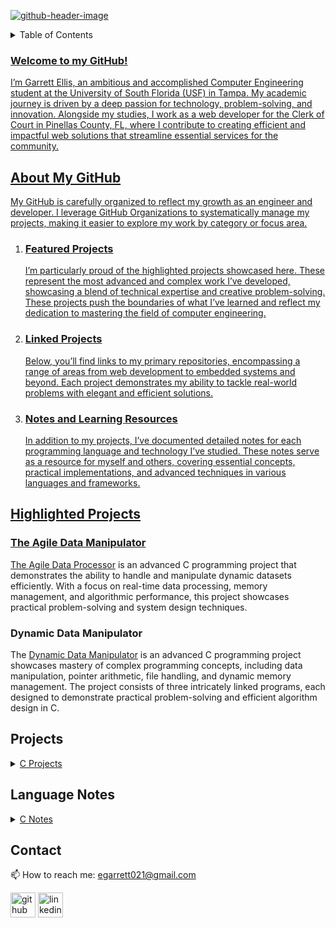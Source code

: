 <a href="https://www.linkedin.com/in/garrett-ellis-740b202a6/" target="_blank">![github-header-image](https://github.com/garrettbovo/garrettbovo/assets/154717520/b7afe3a0-edb2-4cea-8b47-e687daa11c87)</a>

<details>
<summary>Table of Contents</summary>
<ol>
  <li>
    <a href='#introduction'>About my Github</a>
  </li>
  <li>
    <a href='#highlighted-projects'>Highlighted Projects</a>
  </li>
  <li>
    <a href='#projects'>Projects</a>
  </li>
  <li>
    <a href='#language-notes'>Language Notes</a>
  </li>
  <li>
    <a href='#Contact'>Contact</ol>
</details>

<h3>Welcome to my GitHub!</h3>

<p>
  I’m Garrett Ellis, an ambitious and accomplished Computer Engineering student at the University of South Florida (USF) in Tampa. 
  My academic journey is driven by a deep passion for technology, problem-solving, and innovation. Alongside my studies, I work 
  as a web developer for the Clerk of Court in Pinellas County, FL, where I contribute to creating efficient and impactful web solutions 
  that streamline essential services for the community.
</p>

<h2>About My GitHub</h2>

<p>
  My GitHub is carefully organized to reflect my growth as an engineer and developer. I leverage GitHub Organizations to systematically 
  manage my projects, making it easier to explore my work by category or focus area.
</p>

<ol>
        <li>
            <h3>Featured Projects</h3>
            <p>
                I’m particularly proud of the highlighted projects showcased here. These represent the most advanced and complex work I’ve developed, 
                showcasing a blend of technical expertise and creative problem-solving. These projects push the boundaries of what I’ve learned and reflect 
                my dedication to mastering the field of computer engineering.
            </p>
        </li>    
        <li>
            <h3>Linked Projects</h3>
            <p>
                Below, you’ll find links to my primary repositories, encompassing a range of areas from web development to embedded systems and beyond. 
                Each project demonstrates my ability to tackle real-world problems with elegant and efficient solutions.
            </p>
        </li>
        <li>
            <h3>Notes and Learning Resources</h3>
            <p>
                In addition to my projects, I’ve documented detailed notes for each programming language and technology I’ve studied. These notes serve as 
                a resource for myself and others, covering essential concepts, practical implementations, and advanced techniques in various languages and 
                frameworks.
            </p>
        </li>
    </ol>
    
## Highlighted Projects
### The Agile Data Manipulator
The <a href="https://github.com/C-Coding-Assignments/Agile-Data-Processor">Agile Data Processor</a> is an advanced C programming project that demonstrates the ability to handle and manipulate dynamic datasets efficiently. With a focus on real-time data processing, memory management, and algorithmic performance, this project showcases practical problem-solving and system design techniques.

### Dynamic Data Manipulator
The <a href="https://github.com/C-Coding-Assignments/Dynamic-Data-Manipulator">Dynamic Data Manipulator</a> is an advanced C programming project showcases mastery of complex programming concepts, including data manipulation, pointer arithmetic, file handling, and dynamic memory management. The project consists of three intricately linked programs, each designed to demonstrate practical problem-solving and efficient algorithm design in C.

## Projects
<details>
        <summary><a href="https://github.com/C-Coding-Assignments">C Projects</a></summary>
        <ul>    
            <li><a href="https://github.com/C-Coding-Assignments/Agile-Data-Processor">Agile Data Processor</a></li> 
            <li><a href="https://github.com/C-Coding-Assignments/Dynamic-Data-Manipulator">Dynamic Data Manipulator</a></li>
            <li><a href="https://github.com/C-Coding-Assignments/Student-Registration-Queue-Part-3">Student Registration Queue Part 3</a></li>
            <li><a href="https://github.com/C-Coding-Assignments/Student-Registration-Queue-Part-2">Student Registration Queue Part 2</a></li>
            <li><a href="https://github.com/C-Coding-Assignments/Student-Registration-Queue-Part-1">Student Registration Queue Part 1</a></li>
            <li><a href="https://github.com/C-Coding-Assignments/Yoga-Studio-Search-Part-2">Yoga Studio Search Part 2</a></li>
            <li><a href="https://github.com/C-Coding-Assignments/Yoga-Studio-Search-Part-1">Yoga Studio Search Part 1</a></li>
            <li><a href="https://github.com/C-Coding-Assignments/Tokenizer">Tokenizer</a></li>
            <li><a href="https://github.com/C-Coding-Assignments/Word-Score-Game">Word Score Gsme</a></li>
            <li><a href="https://github.com/C-Coding-Assignments/Split-String">Split String</a></li>
            <li><a href="https://github.com/C-Coding-Assignments/Before-and-After-Array">Before and After Array</a></li>
            <li><a href="https://github.com/C-Coding-Assignments/Board-Game">Board Game</a></li>
            <li><a href="https://github.com/C-Coding-Assignments/Distinct-Numbers">Distinct Numbers</a></li>
            <li><a href="https://github.com/C-Coding-Assignments/Good-Sequence-Checker">Good Sequence Checker</a></li>
            <li><a href="https://github.com/C-Coding-Assignments/Scrabble">Scrabble</a></li>
            <li><a href="https://github.com/C-Coding-Assignments/Oscillating-Performances">Oscillating Performances</a></li>
            <li><a href="https://github.com/C-Coding-Assignments/Bounce-House-Rental-Cost-Calculator">Bounce House Rental Cost Calculator</a></li>
        </ul>
    </details>  

## Language Notes
<details>
        <summary><a href="https://github.com/Programming-Notes-all-languages/C-Notes">C Notes</a></summary>
        <ul>
            <li><a href="https://github.com/Programming-Notes-all-languages/C-Notes/tree/main/C%20Basics">C Basics</a></li>
            <li><a href="https://github.com/Programming-Notes-all-languages/C-Notes/tree/main/Expressions">Expressions</a></li>
            <li><a href="https://github.com/Programming-Notes-all-languages/C-Notes/tree/main/Formatted%20Input%20and%20Output">Formatted Input and Output</a></li>
            <li><a href="https://github.com/Programming-Notes-all-languages/C-Notes/tree/main/Selection%20Statements">Selection Statements</a></li>
            <li><a href="https://github.com/Programming-Notes-all-languages/C-Notes/tree/main/Loops">Loops</a></li>
            <li><a href="https://github.com/Programming-Notes-all-languages/C-Notes/tree/main/Arrays">Arrays</a></li>
            <li><a href="https://github.com/Programming-Notes-all-languages/C-Notes/tree/main/Functions">Functions</a></li>
            <li><a href="https://github.com/Programming-Notes-all-languages/C-Notes/tree/main/Basic%20Type(s)">Basic Types</a></li>
            <li><a href="https://github.com/Programming-Notes-all-languages/C-Notes/tree/main/Program%20Organization">Program Organization</a></li>
            <li><a href="https://github.com/Programming-Notes-all-languages/C-Notes/tree/main/Pointers">Pointers</a></li>
            <li><a href="https://github.com/Programming-Notes-all-languages/C-Notes/tree/main/Pointers%20and%20Arrays">Pointers and Arrays</a></li>
            <li><a href="https://github.com/Programming-Notes-all-languages/C-Notes/tree/main/Strings">Strings</a></li>
            <li><a href="https://github.com/Programming-Notes-all-languages/C-Notes/tree/main/Structures">Structures</a></li>
            <li><a href="https://github.com/Programming-Notes-all-languages/C-Notes/tree/main/Files">Files</a></li>
            <li><a href="https://github.com/Programming-Notes-all-languages/C-Notes/tree/main/Advanced%20Uses%20of%20Pointers">Advanced Uses of Pointers</a></li>
            <li><a href="https://github.com/Programming-Notes-all-languages/C-Notes/tree/main/Writing%20Large%20Programs">Writing Large Programs</a></li>
        </ul>
    </details>   

## Contact
📫 How to reach me: egarrett021@gmail.com 

[<img src='https://cdn.jsdelivr.net/npm/simple-icons@3.0.1/icons/github.svg' alt='github' height='40'>](https://github.com/garrettbovo)  [<img src='https://cdn.jsdelivr.net/npm/simple-icons@3.0.1/icons/linkedin.svg' alt='linkedin' height='40'>](https://www.linkedin.com/in/garrett-ellis-740b202a6/)  
